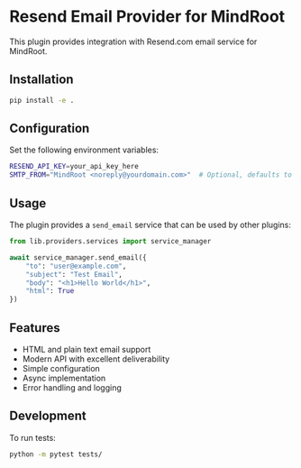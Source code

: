 # Resend Email Provider for MindRoot

This plugin provides integration with Resend.com email service for MindRoot.

## Installation

```bash
pip install -e .
```

## Configuration

Set the following environment variables:

```bash
RESEND_API_KEY=your_api_key_here
SMTP_FROM="MindRoot <noreply@yourdomain.com>"  # Optional, defaults to MindRoot <noreply@mindroot.ai>
```

## Usage

The plugin provides a `send_email` service that can be used by other plugins:

```python
from lib.providers.services import service_manager

await service_manager.send_email({
    "to": "user@example.com",
    "subject": "Test Email",
    "body": "<h1>Hello World</h1>",
    "html": True
})
```

## Features

- HTML and plain text email support
- Modern API with excellent deliverability
- Simple configuration
- Async implementation
- Error handling and logging

## Development

To run tests:

```bash
python -m pytest tests/
```
